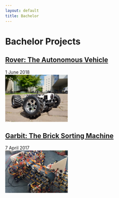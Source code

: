 ```yaml
---
layout: default
title: Bachelor
---
```


# Bachelor Projects

## [Rover: The Autonomous Vehicle](./rover.md)
1 June 2018 \
[<img src="/assets/img/rover_av.PNG" alt="rover_project" width="200"/>](./rover.md)

## [Garbit: The Brick Sorting Machine](./garbit.md)
7 April 2017 \
[<img src="/assets/img/garbit.PNG" alt="garbit_project" width="200"/>](./garbit.md)
